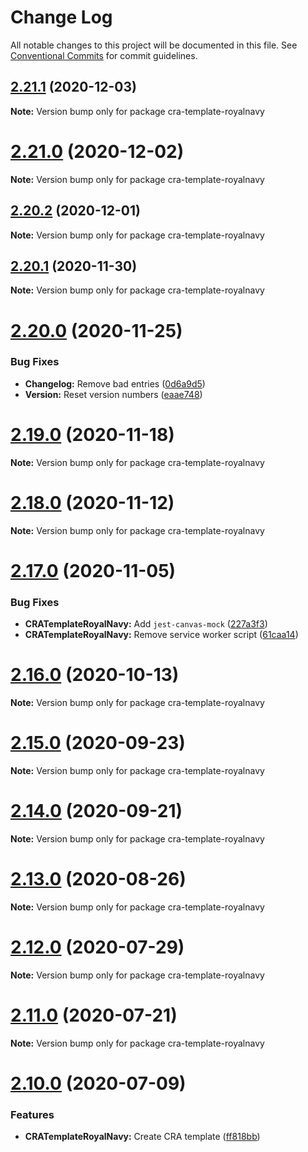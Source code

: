 # Change Log

All notable changes to this project will be documented in this file.
See [Conventional Commits](https://conventionalcommits.org) for commit guidelines.

## [2.21.1](https://github.com/royal-navy/design-system/compare/2.21.0...2.21.1) (2020-12-03)

**Note:** Version bump only for package cra-template-royalnavy





# [2.21.0](https://github.com/royal-navy/design-system/compare/2.20.2...2.21.0) (2020-12-02)

**Note:** Version bump only for package cra-template-royalnavy





## [2.20.2](https://github.com/royal-navy/design-system/compare/2.20.1...2.20.2) (2020-12-01)

**Note:** Version bump only for package cra-template-royalnavy





## [2.20.1](https://github.com/royal-navy/design-system/compare/2.20.0...2.20.1) (2020-11-30)

**Note:** Version bump only for package cra-template-royalnavy





# [2.20.0](https://github.com/royal-navy/design-system/compare/2.19.0...2.20.0) (2020-11-25)


### Bug Fixes

* **Changelog:** Remove bad entries ([0d6a9d5](https://github.com/royal-navy/design-system/commit/0d6a9d53bbeae8972d88f06c1f2baefbb821fd73))
* **Version:** Reset version numbers ([eaae748](https://github.com/royal-navy/design-system/commit/eaae748d81fe46adb19ccb1de3008860c376d962))








# [2.19.0](https://github.com/royal-navy/design-system/compare/2.18.0...2.19.0) (2020-11-18)

**Note:** Version bump only for package cra-template-royalnavy





# [2.18.0](https://github.com/royal-navy/design-system/compare/2.17.0...2.18.0) (2020-11-12)

**Note:** Version bump only for package cra-template-royalnavy





# [2.17.0](https://github.com/royal-navy/design-system/compare/2.16.0...2.17.0) (2020-11-05)


### Bug Fixes

* **CRATemplateRoyalNavy:** Add `jest-canvas-mock` ([227a3f3](https://github.com/royal-navy/design-system/commit/227a3f36858299062193d45034d93795ffc09873))
* **CRATemplateRoyalNavy:** Remove service worker script ([61caa14](https://github.com/royal-navy/design-system/commit/61caa141ddd48e6c4bfa7a37af0347349083dec0))





# [2.16.0](https://github.com/royal-navy/design-system/compare/2.15.0...2.16.0) (2020-10-13)

**Note:** Version bump only for package cra-template-royalnavy





# [2.15.0](https://github.com/royal-navy/design-system/compare/2.14.0...2.15.0) (2020-09-23)

**Note:** Version bump only for package cra-template-royalnavy





# [2.14.0](https://github.com/royal-navy/design-system/compare/2.13.0...2.14.0) (2020-09-21)

**Note:** Version bump only for package cra-template-royalnavy





# [2.13.0](https://github.com/royal-navy/design-system/compare/2.12.0...2.13.0) (2020-08-26)

**Note:** Version bump only for package cra-template-royalnavy





# [2.12.0](https://github.com/royal-navy/design-system/compare/2.11.0...2.12.0) (2020-07-29)

**Note:** Version bump only for package cra-template-royalnavy





# [2.11.0](https://github.com/royal-navy/design-system/compare/2.10.0...2.11.0) (2020-07-21)

**Note:** Version bump only for package cra-template-royalnavy





# [2.10.0](https://github.com/royal-navy/design-system/compare/2.9.0...2.10.0) (2020-07-09)


### Features

* **CRATemplateRoyalNavy:** Create CRA template ([ff818bb](https://github.com/royal-navy/design-system/commit/ff818bbd816e7eab18eb4e77dc19b33a20283488))

